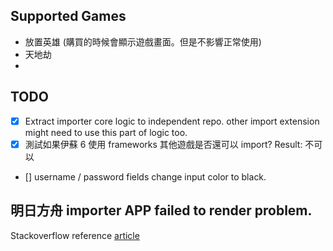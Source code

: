 ## Supported Games

- 放置英雄 (購買的時候會顯示遊戲畫面。但是不影響正常使用)
- 天地劫
-

## TODO

- [x] Extract importer core logic to independent repo. other import extension might need to use this part of logic too.
- [x] 測試如果伊蘇 6 使用 frameworks 其他遊戲是否還可以 import? Result: 不可以
- [] username / password fields change input color to black.

## 明日方舟 importer APP failed to render problem.

Stackoverflow reference [article](https://stackoverflow.com/questions/14248954/keep-a-uiview-or-uiviewcontroller-on-top-of-all-others)
